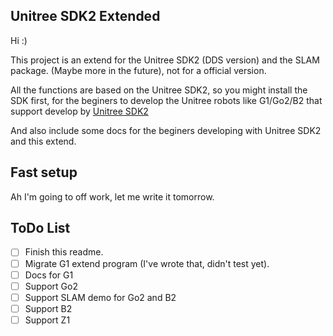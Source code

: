 ## Unitree SDK2 Extended

Hi :)

This project is an extend for the Unitree SDK2 (DDS version) and the SLAM package. (Maybe more in the future), not for a official version.

All the functions are based on the Unitree SDK2, so you might install the SDK first, for the beginers to develop the Unitree robots like G1/Go2/B2 that support develop by [Unitree SDK2](https://github.com/unitreerobotics/unitree_sdk2)

And also include some docs for the beginers developing with Unitree SDK2 and this extend.

## Fast setup

Ah I'm going to off work, let me write it tomorrow.

## ToDo List

* [ ] Finish this readme.
* [ ] Migrate G1 extend program (I've wrote that, didn't test yet).
* [ ] Docs for G1
* [ ] Support Go2
* [ ] Support SLAM demo for Go2 and B2
* [ ] Support B2
* [ ] Support Z1
